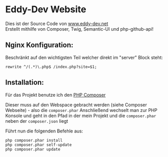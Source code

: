 # Eddy-Dev Website

Dies ist der Source Code von www.eddy-dev.net  
Erstellt mithilfe von Composer, Twig, Semantic-UI und php-github-api!

Nginx Konfiguration:
-------------

Beschränkt auf den wichtigsten Teil welcher direkt im "server" Block steht:

	rewrite ^/(.*)\.php$ /index.php?site=$1;


Installation:
-------------

Für das Projekt benutze ich den [PHP Composer](https://getcomposer.org/)

Dieser muss auf den Webspace gebracht werden (siehe Composer Webseite) - also die `composer.phar`
Anschließend wechselt man zur PHP Konsole und geht in den Pfad in der mein Projekt und die `composer.phar` neben der `composer.json` liegt

Führt nun die folgenden Befehle aus:

    php composer.phar install
    php composer.phar self-update
    php composer.phar update
